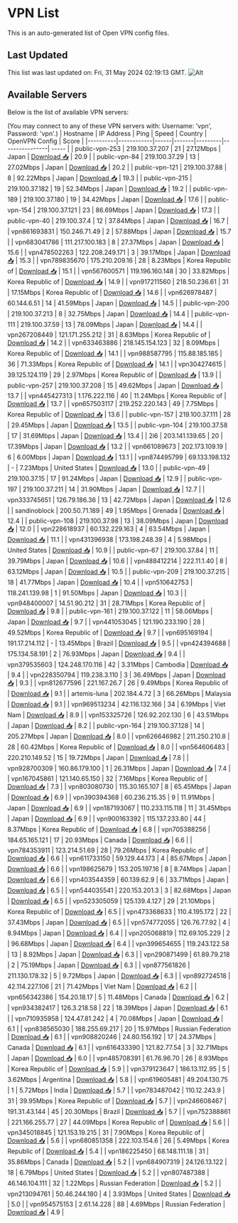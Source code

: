 # VPN List

This is an auto-generated list of Open VPN config files.

## Last Updated

This list was last updated on: Fri, 31 May 2024 02:19:13 GMT.
![Alt](https://repobeats.axiom.co/api/embed/186b98318ef1479477931607c1ad7d823f12451f.svg "Repobeats analytics image")

## Available Servers

Below is the list of available VPN servers:

(You may connect to any of these VPN servers with: Username: 'vpn', Password: 'vpn'.)
| Hostname | IP Address | Ping | Speed | Country | OpenVPN Config | Score |
|----------|------------|------|-------|---------|----------------| ----- |
| public-vpn-253 | 219.100.37.207 | 21 | 27.12Mbps | Japan | [Download 📥](./configs/server_0_JP.ovpn) | 20.9 |
| public-vpn-84 | 219.100.37.29 | 13 | 27.02Mbps | Japan | [Download 📥](./configs/server_1_JP.ovpn) | 20.2 |
| public-vpn-121 | 219.100.37.88 | 8 | 92.22Mbps | Japan | [Download 📥](./configs/server_2_JP.ovpn) | 19.3 |
| public-vpn-215 | 219.100.37.182 | 19 | 52.34Mbps | Japan | [Download 📥](./configs/server_3_JP.ovpn) | 19.2 |
| public-vpn-189 | 219.100.37.180 | 19 | 34.42Mbps | Japan | [Download 📥](./configs/server_4_JP.ovpn) | 17.6 |
| public-vpn-154 | 219.100.37.121 | 23 | 86.69Mbps | Japan | [Download 📥](./configs/server_5_JP.ovpn) | 17.3 |
| public-vpn-40 | 219.100.37.4 | 12 | 37.84Mbps | Japan | [Download 📥](./configs/server_6_JP.ovpn) | 16.7 |
| vpn861693831 | 150.246.71.49 | 2 | 57.88Mbps | Japan | [Download 📥](./configs/server_7_JP.ovpn) | 15.7 |
| vpn683041786 | 111.217.100.183 | 8 | 27.37Mbps | Japan | [Download 📥](./configs/server_8_JP.ovpn) | 15.6 |
| vpn478502263 | 122.208.249.171 | 3 | 39.17Mbps | Japan | [Download 📥](./configs/server_9_JP.ovpn) | 15.3 |
| vpn789835670 | 175.210.209.16 | 28 | 8.23Mbps | Korea Republic of | [Download 📥](./configs/server_10_KR.ovpn) | 15.1 |
| vpn567600571 | 119.196.160.148 | 30 | 33.82Mbps | Korea Republic of | [Download 📥](./configs/server_11_KR.ovpn) | 14.9 |
| vpn917211560 | 218.50.236.61 | 31 | 17.15Mbps | Korea Republic of | [Download 📥](./configs/server_12_KR.ovpn) | 14.6 |
| vpn626978487 | 60.144.6.51 | 14 | 41.59Mbps | Japan | [Download 📥](./configs/server_13_JP.ovpn) | 14.5 |
| public-vpn-200 | 219.100.37.213 | 8 | 32.75Mbps | Japan | [Download 📥](./configs/server_14_JP.ovpn) | 14.4 |
| public-vpn-111 | 219.100.37.59 | 13 | 78.09Mbps | Japan | [Download 📥](./configs/server_15_JP.ovpn) | 14.4 |
| vpn267208449 | 121.171.255.212 | 31 | 8.63Mbps | Korea Republic of | [Download 📥](./configs/server_16_KR.ovpn) | 14.2 |
| vpn633463886 | 218.145.154.123 | 32 | 8.09Mbps | Korea Republic of | [Download 📥](./configs/server_17_KR.ovpn) | 14.1 |
| vpn988587795 | 115.88.185.185 | 36 | 71.33Mbps | Korea Republic of | [Download 📥](./configs/server_18_KR.ovpn) | 14.1 |
| vpn304274615 | 39.125.124.119 | 29 | 2.97Mbps | Korea Republic of | [Download 📥](./configs/server_19_KR.ovpn) | 13.9 |
| public-vpn-257 | 219.100.37.208 | 15 | 49.62Mbps | Japan | [Download 📥](./configs/server_20_JP.ovpn) | 13.7 |
| vpn445427313 | 1.176.222.116 | 40 | 11.24Mbps | Korea Republic of | [Download 📥](./configs/server_21_KR.ovpn) | 13.7 |
| vpn657503117 | 219.252.220.143 | 49 | 7.75Mbps | Korea Republic of | [Download 📥](./configs/server_22_KR.ovpn) | 13.6 |
| public-vpn-157 | 219.100.37.111 | 28 | 29.45Mbps | Japan | [Download 📥](./configs/server_23_JP.ovpn) | 13.5 |
| public-vpn-104 | 219.100.37.58 | 17 | 31.69Mbps | Japan | [Download 📥](./configs/server_24_JP.ovpn) | 13.4 |
| 2i6 | 203.141.139.65 | 20 | 17.39Mbps | Japan | [Download 📥](./configs/server_25_JP.ovpn) | 13.2 |
| vpn661089673 | 202.173.109.19 | 6 | 6.00Mbps | Japan | [Download 📥](./configs/server_26_JP.ovpn) | 13.1 |
| vpn874495799 | 69.133.198.132 | - | 7.23Mbps | United States | [Download 📥](./configs/server_27_US.ovpn) | 13.0 |
| public-vpn-49 | 219.100.37.15 | 17 | 91.24Mbps | Japan | [Download 📥](./configs/server_28_JP.ovpn) | 12.9 |
| public-vpn-197 | 219.100.37.211 | 14 | 31.90Mbps | Japan | [Download 📥](./configs/server_29_JP.ovpn) | 12.7 |
| vpn333745651 | 126.79.186.36 | 13 | 42.72Mbps | Japan | [Download 📥](./configs/server_30_JP.ovpn) | 12.6 |
| sandinoblock | 200.50.71.189 | 49 | 1.95Mbps | Grenada | [Download 📥](./configs/server_31_GD.ovpn) | 12.4 |
| public-vpn-108 | 219.100.37.98 | 13 | 38.09Mbps | Japan | [Download 📥](./configs/server_32_JP.ovpn) | 12.0 |
| vpn228618937 | 60.132.229.163 | 4 | 63.54Mbps | Japan | [Download 📥](./configs/server_33_JP.ovpn) | 11.1 |
| vpn431396938 | 173.198.248.39 | 4 | 5.98Mbps | United States | [Download 📥](./configs/server_34_US.ovpn) | 10.9 |
| public-vpn-67 | 219.100.37.84 | 11 | 39.79Mbps | Japan | [Download 📥](./configs/server_35_JP.ovpn) | 10.6 |
| vpn488412214 | 222.11.1.40 | 8 | 63.12Mbps | Japan | [Download 📥](./configs/server_36_JP.ovpn) | 10.5 |
| public-vpn-209 | 219.100.37.215 | 18 | 41.77Mbps | Japan | [Download 📥](./configs/server_37_JP.ovpn) | 10.4 |
| vpn510642753 | 118.241.139.98 | 1 | 91.50Mbps | Japan | [Download 📥](./configs/server_38_JP.ovpn) | 10.3 |
| vpn948400007 | 14.51.90.212 | 31 | 28.71Mbps | Korea Republic of | [Download 📥](./configs/server_39_KR.ovpn) | 9.8 |
| public-vpn-161 | 219.100.37.122 | 11 | 58.06Mbps | Japan | [Download 📥](./configs/server_40_JP.ovpn) | 9.7 |
| vpn441053045 | 121.190.233.190 | 28 | 49.52Mbps | Korea Republic of | [Download 📥](./configs/server_41_KR.ovpn) | 9.7 |
| vpn695169194 | 191.17.214.112 | - | 13.45Mbps | Brazil | [Download 📥](./configs/server_42_BR.ovpn) | 9.5 |
| vpn424394688 | 175.134.58.191 | 2 | 76.93Mbps | Japan | [Download 📥](./configs/server_43_JP.ovpn) | 9.4 |
| vpn379535603 | 124.248.170.116 | 42 | 3.31Mbps | Cambodia | [Download 📥](./configs/server_44_KH.ovpn) | 9.4 |
| vpn228350794 | 119.238.3.110 | 3 | 36.49Mbps | Japan | [Download 📥](./configs/server_45_JP.ovpn) | 9.3 |
| vpn812677596 | 221.167.26.7 | 26 | 9.49Mbps | Korea Republic of | [Download 📥](./configs/server_46_KR.ovpn) | 9.1 |
| artemis-luna | 202.184.4.72 | 3 | 66.26Mbps | Malaysia | [Download 📥](./configs/server_47_MY.ovpn) | 9.1 |
| vpn969513234 | 42.116.132.166 | 34 | 6.19Mbps | Viet Nam | [Download 📥](./configs/server_48_VN.ovpn) | 8.9 |
| vpn153325726 | 126.92.202.130 | 6 | 43.51Mbps | Japan | [Download 📥](./configs/server_49_JP.ovpn) | 8.2 |
| public-vpn-164 | 219.100.37.128 | 14 | 205.27Mbps | Japan | [Download 📥](./configs/server_50_JP.ovpn) | 8.0 |
| vpn626646982 | 211.250.210.8 | 28 | 60.42Mbps | Korea Republic of | [Download 📥](./configs/server_51_KR.ovpn) | 8.0 |
| vpn564606483 | 220.210.149.52 | 15 | 19.72Mbps | Japan | [Download 📥](./configs/server_52_JP.ovpn) | 7.8 |
| vpn928700309 | 160.86.179.100 | 1 | 26.31Mbps | Japan | [Download 📥](./configs/server_53_JP.ovpn) | 7.4 |
| vpn167045861 | 121.140.65.150 | 32 | 7.16Mbps | Korea Republic of | [Download 📥](./configs/server_54_KR.ovpn) | 7.3 |
| vpn803080730 | 115.30.165.107 | 8 | 65.45Mbps | Japan | [Download 📥](./configs/server_55_JP.ovpn) | 6.9 |
| vpn390394368 | 60.236.215.35 | 9 | 11.91Mbps | Japan | [Download 📥](./configs/server_56_JP.ovpn) | 6.9 |
| vpn187193067 | 110.233.115.118 | 11 | 31.45Mbps | Japan | [Download 📥](./configs/server_57_JP.ovpn) | 6.9 |
| vpn900163392 | 115.137.233.80 | 44 | 8.37Mbps | Korea Republic of | [Download 📥](./configs/server_58_KR.ovpn) | 6.8 |
| vpn705388256 | 184.65.165.121 | 17 | 20.93Mbps | Canada | [Download 📥](./configs/server_59_CA.ovpn) | 6.6 |
| vpn784353911 | 123.214.51.69 | 28 | 79.26Mbps | Korea Republic of | [Download 📥](./configs/server_60_KR.ovpn) | 6.6 |
| vpn611733150 | 59.129.44.173 | 4 | 85.67Mbps | Japan | [Download 📥](./configs/server_61_JP.ovpn) | 6.6 |
| vpn198625679 | 153.205.197.16 | 8 | 8.74Mbps | Japan | [Download 📥](./configs/server_62_JP.ovpn) | 6.6 |
| vpn403544359 | 60.139.62.9 | 6 | 33.71Mbps | Japan | [Download 📥](./configs/server_63_JP.ovpn) | 6.5 |
| vpn544035541 | 220.153.201.3 | 3 | 82.68Mbps | Japan | [Download 📥](./configs/server_64_JP.ovpn) | 6.5 |
| vpn523305059 | 125.139.4.127 | 29 | 21.10Mbps | Korea Republic of | [Download 📥](./configs/server_65_KR.ovpn) | 6.5 |
| vpn473368633 | 110.4.195.172 | 22 | 37.43Mbps | Japan | [Download 📥](./configs/server_66_JP.ovpn) | 6.5 |
| vpn574772055 | 126.76.77.92 | 4 | 8.94Mbps | Japan | [Download 📥](./configs/server_67_JP.ovpn) | 6.4 |
| vpn205068819 | 112.69.105.229 | 2 | 96.68Mbps | Japan | [Download 📥](./configs/server_68_JP.ovpn) | 6.4 |
| vpn399654655 | 119.243.122.58 | 13 | 8.92Mbps | Japan | [Download 📥](./configs/server_69_JP.ovpn) | 6.3 |
| vpn290871499 | 61.89.79.218 | 2 | 75.19Mbps | Japan | [Download 📥](./configs/server_70_JP.ovpn) | 6.3 |
| vpn877561826 | 211.130.178.32 | 5 | 9.72Mbps | Japan | [Download 📥](./configs/server_71_JP.ovpn) | 6.3 |
| vpn892724518 | 42.114.227.106 | 21 | 71.42Mbps | Viet Nam | [Download 📥](./configs/server_72_VN.ovpn) | 6.2 |
| vpn656342386 | 154.20.18.17 | 5 | 11.48Mbps | Canada | [Download 📥](./configs/server_73_CA.ovpn) | 6.2 |
| vpn934382417 | 126.3.218.58 | 22 | 18.39Mbps | Japan | [Download 📥](./configs/server_74_JP.ovpn) | 6.1 |
| vpn710935958 | 124.47.81.242 | 4 | 70.08Mbps | Japan | [Download 📥](./configs/server_75_JP.ovpn) | 6.1 |
| vpn838565030 | 188.255.69.217 | 20 | 15.97Mbps | Russian Federation | [Download 📥](./configs/server_76_RU.ovpn) | 6.1 |
| vpn908820246 | 24.80.156.192 | 17 | 24.37Mbps | Canada | [Download 📥](./configs/server_77_CA.ovpn) | 6.1 |
| vpn616433390 | 121.82.77.54 | 3 | 32.71Mbps | Japan | [Download 📥](./configs/server_78_JP.ovpn) | 6.0 |
| vpn485708391 | 61.76.96.70 | 26 | 8.93Mbps | Korea Republic of | [Download 📥](./configs/server_79_KR.ovpn) | 5.9 |
| vpn379123647 | 186.13.112.95 | 5 | 3.62Mbps | Argentina | [Download 📥](./configs/server_80_AR.ovpn) | 5.8 |
| vpn619605481 | 49.204.130.75 | 1 | 5.72Mbps | India | [Download 📥](./configs/server_81_IN.ovpn) | 5.7 |
| vpn783487042 | 110.12.243.9 | 31 | 39.95Mbps | Korea Republic of | [Download 📥](./configs/server_82_KR.ovpn) | 5.7 |
| vpn246608467 | 191.31.43.144 | 45 | 20.30Mbps | Brazil | [Download 📥](./configs/server_83_BR.ovpn) | 5.7 |
| vpn752388861 | 221.166.255.77 | 27 | 44.09Mbps | Korea Republic of | [Download 📥](./configs/server_84_KR.ovpn) | 5.6 |
| vpn345018845 | 121.153.19.215 | 31 | 7.90Mbps | Korea Republic of | [Download 📥](./configs/server_85_KR.ovpn) | 5.6 |
| vpn680851358 | 222.103.154.6 | 26 | 5.49Mbps | Korea Republic of | [Download 📥](./configs/server_86_KR.ovpn) | 5.4 |
| vpn186225450 | 68.148.111.18 | 31 | 35.86Mbps | Canada | [Download 📥](./configs/server_87_CA.ovpn) | 5.2 |
| vpn684907319 | 24.126.13.122 | 18 | 6.79Mbps | United States | [Download 📥](./configs/server_88_US.ovpn) | 5.2 |
| vpn807487388 | 46.146.104.111 | 32 | 1.22Mbps | Russian Federation | [Download 📥](./configs/server_89_RU.ovpn) | 5.2 |
| vpn213094761 | 50.46.244.180 | 4 | 3.93Mbps | United States | [Download 📥](./configs/server_90_US.ovpn) | 5.0 |
| vpn954575153 | 2.61.14.228 | 88 | 4.69Mbps | Russian Federation | [Download 📥](./configs/server_91_RU.ovpn) | 4.9 |
